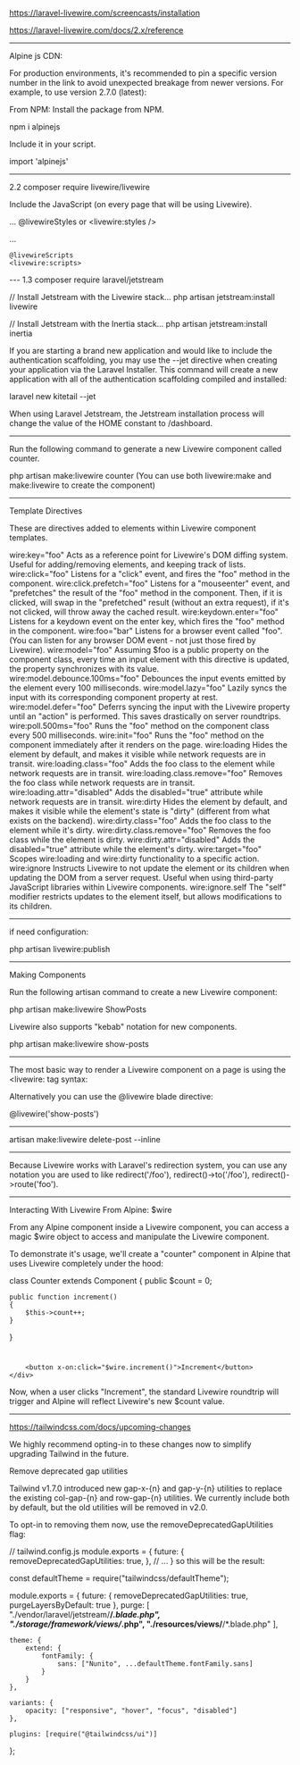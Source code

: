 https://laravel-livewire.com/screencasts/installation

https://laravel-livewire.com/docs/2.x/reference

---

Alpine js CDN:

<script src="https://cdn.jsdelivr.net/gh/alpinejs/alpine@v2.x.x/dist/alpine.min.js" defer></script>

For production environments, it's recommended to pin a specific version number in the link to avoid unexpected breakage from newer versions. For example, to use version 2.7.0 (latest):

<script src="https://cdn.jsdelivr.net/gh/alpinejs/alpine@v2.7.0/dist/alpine.min.js" defer></script>

From NPM: Install the package from NPM.

npm i alpinejs

Include it in your script.

import 'alpinejs'

---

2.2
composer require livewire/livewire

Include the JavaScript (on every page that will be using Livewire).

...
@livewireStyles
or
<livewire:styles />

</head>
<body>
...

    @livewireScripts
    <livewire:scripts>

</body>
</html>
---
1.3
composer require laravel/jetstream

// Install Jetstream with the Livewire stack...
php artisan jetstream:install livewire

// Install Jetstream with the Inertia stack...
php artisan jetstream:install inertia

If you are starting a brand new application and would like to include the authentication scaffolding, you may use the --jet directive when creating your application via the Laravel Installer. This command will create a new application with all of the authentication scaffolding compiled and installed:

laravel new kitetail --jet

When using Laravel Jetstream, the Jetstream installation process will change the value of the HOME constant to /dashboard.

---

Run the following command to generate a new Livewire component called counter.

php artisan make:livewire counter
(You can use both livewire:make and make:livewire to create the component)

---

Template Directives

These are directives added to elements within Livewire component templates.

wire:key="foo" Acts as a reference point for Livewire's DOM diffing system. Useful for adding/removing elements, and keeping track of lists.
wire:click="foo" Listens for a "click" event, and fires the "foo" method in the component.
wire:click.prefetch="foo" Listens for a "mouseenter" event, and "prefetches" the result of the "foo" method in the component. Then, if it is clicked, will swap in the "prefetched" result (without an extra request), if it's not clicked, will throw away the cached result.
wire:keydown.enter="foo" Listens for a keydown event on the enter key, which fires the "foo" method in the component.
wire:foo="bar" Listens for a browser event called "foo". (You can listen for any browser DOM event - not just those fired by Livewire).
wire:model="foo" Assuming \$foo is a public property on the component class, every time an input element with this directive is updated, the property synchronizes with its value.
wire:model.debounce.100ms="foo" Debounces the input events emitted by the element every 100 milliseconds.
wire:model.lazy="foo" Lazily syncs the input with its corresponding component property at rest.
wire:model.defer="foo" Deferrs syncing the input with the Livewire property until an "action" is performed. This saves drastically on server roundtrips.
wire:poll.500ms="foo" Runs the "foo" method on the component class every 500 milliseconds.
wire:init="foo" Runs the "foo" method on the component immediately after it renders on the page.
wire:loading Hides the element by default, and makes it visible while network requests are in transit.
wire:loading.class="foo" Adds the foo class to the element while network requests are in transit.
wire:loading.class.remove="foo" Removes the foo class while network requests are in transit.
wire:loading.attr="disabled" Adds the disabled="true" attribute while network requests are in transit.
wire:dirty Hides the element by default, and makes it visible while the element's state is "dirty" (different from what exists on the backend).
wire:dirty.class="foo" Adds the foo class to the element while it's dirty.
wire:dirty.class.remove="foo" Removes the foo class while the element is dirty.
wire:dirty.attr="disabled" Adds the disabled="true" attribute while the element's dirty.
wire:target="foo" Scopes wire:loading and wire:dirty functionality to a specific action.
wire:ignore Instructs Livewire to not update the element or its children when updating the DOM from a server request. Useful when using third-party JavaScript libraries within Livewire components.
wire:ignore.self The "self" modifier restricts updates to the element itself, but allows modifications to its children.

---

if need configuration:

php artisan livewire:publish

---

Making Components

Run the following artisan command to create a new Livewire component:

php artisan make:livewire ShowPosts

Livewire also supports "kebab" notation for new components.

php artisan make:livewire show-posts

---

The most basic way to render a Livewire component on a page is using the <livewire: tag syntax:

<div>
    <livewire:show-posts />
</div>

Alternatively you can use the @livewire blade directive:

@livewire('show-posts')

---

artisan make:livewire delete-post --inline

---

Because Livewire works with Laravel's redirection system, you can use any notation you are used to like redirect('/foo'), redirect()->to('/foo'), redirect()->route('foo').

---

Interacting With Livewire From Alpine: \$wire

From any Alpine component inside a Livewire component, you can access a magic \$wire object to access and manipulate the Livewire component.

To demonstrate it's usage, we'll create a "counter" component in Alpine that uses Livewire completely under the hood:

class Counter extends Component
{
public \$count = 0;

    public function increment()
    {
        $this->count++;
    }

}

<div>
    <!-- Alpine Counter Component -->
    <div x-data>
        <h1 x-text="$wire.count"></h1>

        <button x-on:click="$wire.increment()">Increment</button>
    </div>

</div>

Now, when a user clicks "Increment", the standard Livewire roundtrip will trigger and Alpine will reflect Livewire's new \$count value.

---

https://tailwindcss.com/docs/upcoming-changes

We highly recommend opting-in to these changes now to simplify upgrading Tailwind in the future.

Remove deprecated gap utilities

Tailwind v1.7.0 introduced new gap-x-{n} and gap-y-{n} utilities to replace the existing col-gap-{n} and row-gap-{n} utilities. We currently include both by default, but the old utilities will be removed in v2.0.

To opt-in to removing them now, use the removeDeprecatedGapUtilities flag:

// tailwind.config.js
module.exports = {
future: {
removeDeprecatedGapUtilities: true,
},
// ...
}
so this will be the result:

const defaultTheme = require("tailwindcss/defaultTheme");

module.exports = {
future: {
removeDeprecatedGapUtilities: true,
purgeLayersByDefault: true
},
purge: [
"./vendor/laravel/jetstream/**/*.blade.php",
"./storage/framework/views/*.php",
"./resources/views/**/*.blade.php"
],

    theme: {
        extend: {
            fontFamily: {
                sans: ["Nunito", ...defaultTheme.fontFamily.sans]
            }
        }
    },

    variants: {
        opacity: ["responsive", "hover", "focus", "disabled"]
    },

    plugins: [require("@tailwindcss/ui")]

};
